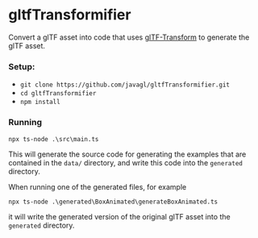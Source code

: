 
# gltfTransformifier

Convert a glTF asset into code that uses [glTF-Transform](https://github.com/donmccurdy/glTF-Transform) to generate the glTF asset.

### Setup:

- `git clone https://github.com/javagl/gltfTransformifier.git`
- `cd gltfTransformifier`
- `npm install`

### Running

`npx ts-node .\src\main.ts`

This will generate the source code for generating the examples that are contained in the `data/` directory, and write this code into the `generated` directory.

When running one of the generated files, for example

`npx ts-node .\generated\BoxAnimated\generateBoxAnimated.ts`

it will write the generated version of the original glTF asset into the `generated` directory.
